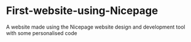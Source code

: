 # First-website-using-Nicepage
A website made using the Nicepage website design and development tool with some personalised code
